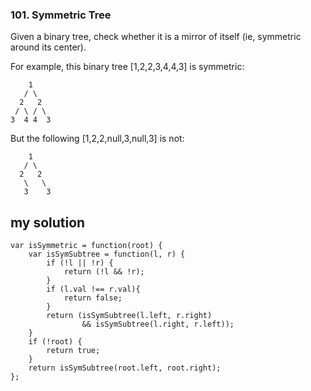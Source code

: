 ### 101. Symmetric Tree

Given a binary tree, check whether it is a mirror of itself (ie, symmetric around its center).

For example, this binary tree [1,2,2,3,4,4,3] is symmetric:

```
    1
   / \
  2   2
 / \ / \
3  4 4  3
```

But the following [1,2,2,null,3,null,3] is not:

```
    1
   / \
  2   2
   \   \
   3    3
```

## my solution

```
var isSymmetric = function(root) {
    var isSymSubtree = function(l, r) {
        if (!l || !r) {
            return (!l && !r);
        }
        if (l.val !== r.val){
            return false;
        }
        return (isSymSubtree(l.left, r.right)
                && isSymSubtree(l.right, r.left));
    }
    if (!root) {
        return true;
    }
    return isSymSubtree(root.left, root.right);
};
```
